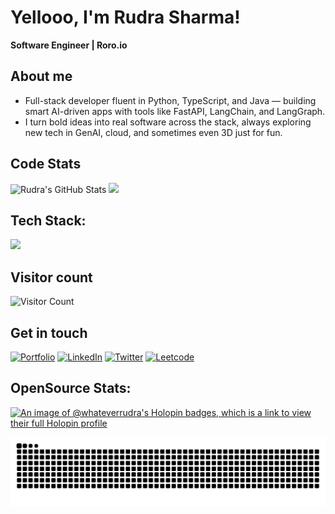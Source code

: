 # Yellooo, I'm Rudra Sharma!
**Software Engineer | Roro.io**

## About me

- Full-stack developer fluent in Python, TypeScript, and Java — building smart AI-driven apps with tools like FastAPI, LangChain, and LangGraph.
- I turn bold ideas into real software across the stack, always exploring new tech in GenAI, cloud, and sometimes even 3D just for fun.


## Code Stats
![Rudra's GitHub Stats](https://github-readme-stats.vercel.app/api?username=rudra016&show_icons=true&theme=dark) ![](https://github-readme-stats.vercel.app/api/top-langs/?username=rudra016&theme=dark&hide_border=false&include_all_commits=true&count_private=false&layout=compact)

## Tech Stack:

  <a href="https://skillicons.dev">
    <img src="https://skillicons.dev/icons?i=python,javascript,typescript,nextjs,fastapi,go,mongodb,mysql,aws,nginx,nodejs,git,gitlab,vercel" />
  </a>

## Visitor count
![Visitor Count](https://count.getloli.com/get/@rudra016?theme=booru-r6gdrawfriends)


## Get in touch
[![Portfolio](https://img.shields.io/badge/Portfolio-grey?style=for-the-badge&logo=vercel)](https://rudrakumar.site)
[![LinkedIn](https://img.shields.io/badge/LinkedIn-blue?style=for-the-badge&logo=linkedin)](https://www.linkedin.com/in/rudra-kumar-897264227/)
[![Twitter](https://img.shields.io/badge/Twitter-black?style=for-the-badge&logo=x)](https://x.com/unsaintme)
[![Leetcode](https://img.shields.io/badge/GitHub-181717?style=for-the-badge&logo=leetcode)](https://leetcode.com/whateverrudra)


## OpenSource Stats:
[![An image of @whateverrudra's Holopin badges, which is a link to view their full Holopin profile](https://holopin.me/whateverrudra)](https://holopin.io/@whateverrudra)


<p align="center">
  <img  src="https://github.com/rudra016/rudra016/blob/output/github-contribution-grid-snake.svg"
    alt="example" />
</p>
